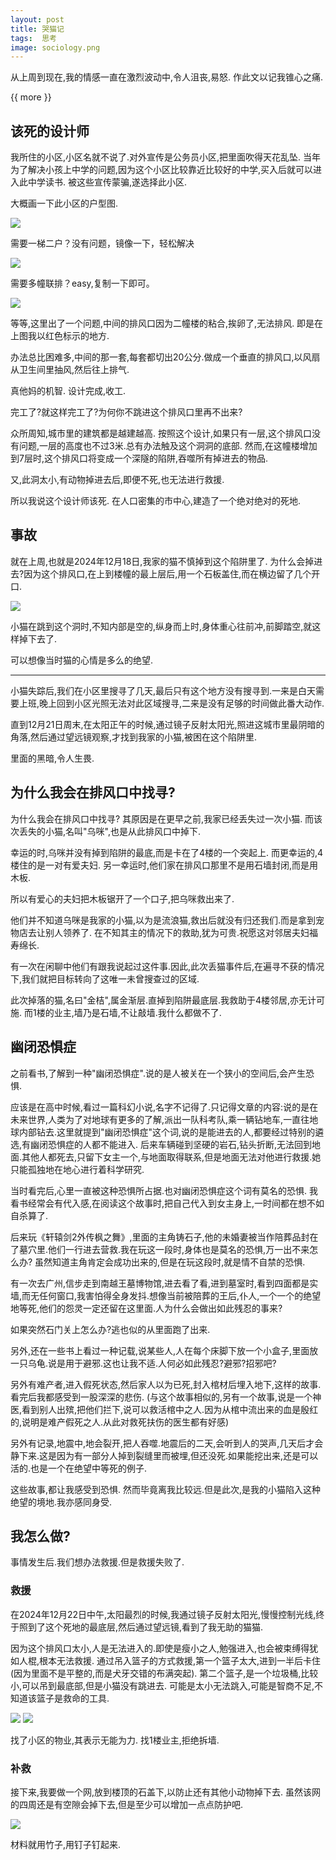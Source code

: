 ```yaml
---
layout: post
title: 哭猫记
tags:  思考
image: sociology.png
---
```


从上周到现在,我的情感一直在激烈波动中,令人沮丧,易怒.
作此文以记我锥心之痛.

{{ more }}


## 该死的设计师
我所住的小区,小区名就不说了.对外宣传是公务员小区,把里面吹得天花乱坠.
当年为了解决小孩上中学的问题,因为这个小区比较靠近比较好的中学,买入后就可以进入此中学读书.
被这些宣传蒙骗,遂选择此小区.

大概画一下此小区的户型图.

![](/img/post/single_house.png)

需要一梯二户？没有问题，镜像一下，轻松解决

![](/img/post/double_house.png)

需要多幢联排？easy,复制一下即可。

![](/img/post/full_house.png)

等等,这里出了一个问题,中间的排风口因为二幢楼的粘合,挨卵了,无法排风. 即是在上图我以红色标示的地方.

办法总比困难多,中间的那一套,每套都切出20公分.做成一个垂直的排风口,以风扇从卫生间里抽风,然后往上排气.

真他妈的机智. 设计完成,收工.


完工了?就这样完工了?为何你不跳进这个排风口里再不出来?

众所周知,城市里的建筑都是越建越高.
按照这个设计,如果只有一层,这个排风口没有问题,一层的高度也不过3米.总有办法触及这个洞洞的底部.
然而,在这幢楼增加到7层时,这个排风口将变成一个深隧的陷阱,吞噬所有掉进去的物品.

又,此洞太小,有动物掉进去后,即便不死,也无法进行救援.

所以我说这个设计师该死.  在人口密集的市中心,建造了一个绝对绝对的死地.

## 事故

就在上周,也就是2024年12月18日,我家的猫不慎掉到这个陷阱里了.
为什么会掉进去?因为这个排风口,在上到楼幢的最上层后,用一个石板盖住,而在横边留了几个开口.

![](/img/post/stone_cover.jpg)

小猫在跳到这个洞时,不知内部是空的,纵身而上时,身体重心往前冲,前脚踏空,就这样掉下去了.

可以想像当时猫的心情是多么的绝望.

---

小猫失踪后,我们在小区里搜寻了几天,最后只有这个地方没有搜寻到.一来是白天需要上班,晚上回到小区光照无法对此区域搜寻,二来是没有足够的时间做此番大动作.

直到12月21日周末,在太阳正午的时候,通过镜子反射太阳光,照进这城市里最阴暗的角落,然后通过望远镜观察,才找到我家的小猫,被困在这个陷阱里.

里面的黑暗,令人生畏.

## 为什么我会在排风口中找寻?

为什么我会在排风口中找寻? 其原因是在更早之前,我家已经丢失过一次小猫.
而该次丢失的小猫,名叫"乌咪",也是从此排风口中掉下.

幸运的时,乌咪并没有掉到陷阱的最底,而是卡在了4楼的一个突起上.
而更幸运的,4楼住的是一对有爱夫妇.
另一幸运时,他们家在排风口那里不是用石墙封闭,而是用木板.

所以有爱心的夫妇把木板锯开了一个口子,把乌咪救出来了.

他们并不知道乌咪是我家的小猫,以为是流浪猫,救出后就没有归还我们.而是拿到宠物店去让别人领养了.
在不知其主的情况下的救助,犹为可贵.祝愿这对邻居夫妇福寿绵长.

有一次在闲聊中他们有跟我说起过这件事.因此,此次丢猫事件后,在遍寻不获的情况下,我们就把目标转向了这唯一未曾搜查过的区域.


此次掉落的猫,名曰"金桔",属金渐层.直掉到陷阱最底层.我救助于4楼邻居,亦无计可施.
而1楼的业主,墙乃是石墙,不让敲墙.我什么都做不了.

## 幽闭恐惧症
之前看书,了解到一种"幽闭恐惧症".说的是人被关在一个狭小的空间后,会产生恐惧.

应该是在高中时候,看过一篇科幻小说,名字不记得了.只记得文章的内容:说的是在未来世界,人类为了对地球有更多的了解,派出一队科考队,乘一辆钻地车,一直往地球内部钻去.这里就提到"幽闭恐惧症"这个词,说的是能进去的人,都要经过特别的遴选,有幽闭恐惧症的人都不能进入.
后来车辆碰到坚硬的岩石,钻头折断,无法回到地面.其他人都死去,只留下女主一个,与地面取得联系,但是地面无法对他进行救援.她只能孤独地在地心进行着科学研究.

当时看完后,心里一直被这种恐惧所占据.也对幽闭恐惧症这个词有莫名的恐惧.
我看书经常会有代入感,在阅读这个故事时,把自己代入到女主身上,一时间都在想不如自杀算了.

后来玩《轩辕剑2外传枫之舞》,里面的主角铸石子,他的未婚妻被当作陪葬品封在了墓穴里.他们一行进去营救.我在玩这一段时,身体也是莫名的恐惧,万一出不来怎么办?
虽然知道主角肯定会成功出来的,但是在玩这段时,就是情不自禁的恐惧.

有一次去广州,信步走到南越王墓博物馆,进去看了看,进到墓室时,看到四面都是实墙,而无任何窗口,我害怕得全身发抖.想像当前被陪葬的王后,仆人,一个一个的绝望地等死,他们的怨灵一定还留在这里面.人为什么会做出如此残忍的事来?

如果突然石门关上怎么办?逃也似的从里面跑了出来.


另外,还在一些书上看过一种记载,说某些人,人在每个床脚下放一个小盒子,里面放一只乌龟.说是用于避邪.这也让我不适.人何必如此残忍?避邪?招邪吧?

另外有难产者,进入假死状态,然后家人以为已死,封入棺材后埋入地下,这样的故事.看完后我都感受到一股深深的悲伤. (与这个故事相似的,另有一个故事,说是一个神医,看到别人出殡,把他们拦下,说可以救活棺中之人.因为从棺中流出来的血是殷红的,说明是难产假死之人.从此对救死扶伤的医生都有好感)

另外有记录,地震中,地会裂开,把人吞噬.地震后的二天,会听到人的哭声,几天后才会静下来.这是因为有一部分人掉到裂缝里而被埋,但还没死.如果能挖出来,还是可以活的.也是一个在绝望中等死的例子.

这些故事,都让我感受到恐惧.
然而毕竟离我比较远.但是此次,是我的小猫陷入这种绝望的境地.我亦感同身受.


## 我怎么做?
事情发生后.我们想办法救援.但是救援失败了.

### 救援
在2024年12月22日中午,太阳最烈的时候,我通过镜子反射太阳光,慢慢控制光线,终于照到了这个死地的最底层,然后通过望远镜,看到了我无助的猫猫.

因为这个排风口太小,人是无法进入的.即使是瘦小之人,勉强进入,也会被束缚得犹如人棍,根本无法救援.
通过吊入篮子的方式救援,第一个篮子太大,进到一半后卡住(因为里面不是平整的,而是犬牙交错的布满突起). 第二个篮子,是一个垃圾桶,比较小,可以吊到最底部,但是小猫没有跳进去. 可能是太小无法跳入,可能是智商不足,不知道该篮子是救命的工具.

![](/img/post/secue_basket.jpg)
![](/img/post/secue_basket2.jpg)

找了小区的物业,其表示无能为力.
找1楼业主,拒绝拆墙.

### 补救

接下来,我要做一个网,放到楼顶的石盖下,以防止还有其他小动物掉下去.
虽然该网的四周还是有空隙会掉下去,但是至少可以增加一点点防护吧.

![](/img/post/secue_net.png)

材料就用竹子,用钉子钉起来.


